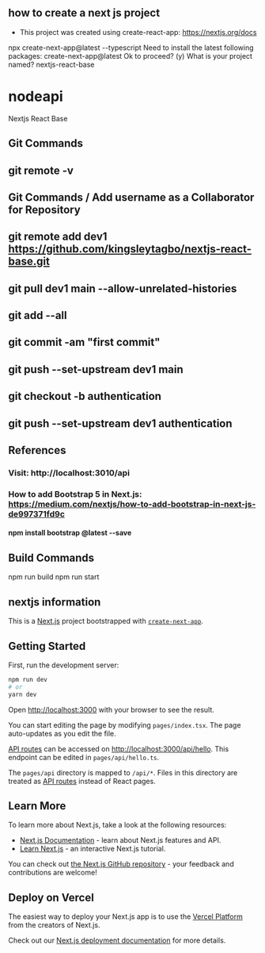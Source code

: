 ## how to create a next js project
- This project was created using create-react-app: https://nextjs.org/docs

npx create-next-app@latest --typescript
Need to install the latest following packages: create-next-app@latest
Ok to proceed? (y)
What is your project named? nextjs-react-base

# nodeapi
Nextjs React Base

## Git Commands
## git remote -v 
## Git Commands / Add username as a Collaborator for Repository
## git remote add dev1 https://github.com/kingsleytagbo/nextjs-react-base.git
## git pull dev1 main --allow-unrelated-histories
## git add --all
## git commit -am "first commit"
## git push --set-upstream dev1 main

## git checkout -b  authentication
##  git push --set-upstream dev1 authentication

## References
### Visit: http://localhost:3010/api
### How to add Bootstrap 5 in Next.js: https://medium.com/nextjs/how-to-add-bootstrap-in-next-js-de997371fd9c 
#### npm install bootstrap @latest --save

## Build Commands
npm run build
npm run start

## nextjs information
This is a [Next.js](https://nextjs.org/) project bootstrapped with [`create-next-app`](https://github.com/vercel/next.js/tree/canary/packages/create-next-app).


## Getting Started

First, run the development server:

```bash
npm run dev
# or
yarn dev
```

Open [http://localhost:3000](http://localhost:3000) with your browser to see the result.

You can start editing the page by modifying `pages/index.tsx`. The page auto-updates as you edit the file.

[API routes](https://nextjs.org/docs/api-routes/introduction) can be accessed on [http://localhost:3000/api/hello](http://localhost:3000/api/hello). This endpoint can be edited in `pages/api/hello.ts`.

The `pages/api` directory is mapped to `/api/*`. Files in this directory are treated as [API routes](https://nextjs.org/docs/api-routes/introduction) instead of React pages.

## Learn More

To learn more about Next.js, take a look at the following resources:

- [Next.js Documentation](https://nextjs.org/docs) - learn about Next.js features and API.
- [Learn Next.js](https://nextjs.org/learn) - an interactive Next.js tutorial.

You can check out [the Next.js GitHub repository](https://github.com/vercel/next.js/) - your feedback and contributions are welcome!

## Deploy on Vercel

The easiest way to deploy your Next.js app is to use the [Vercel Platform](https://vercel.com/new?utm_medium=default-template&filter=next.js&utm_source=create-next-app&utm_campaign=create-next-app-readme) from the creators of Next.js.

Check out our [Next.js deployment documentation](https://nextjs.org/docs/deployment) for more details.
